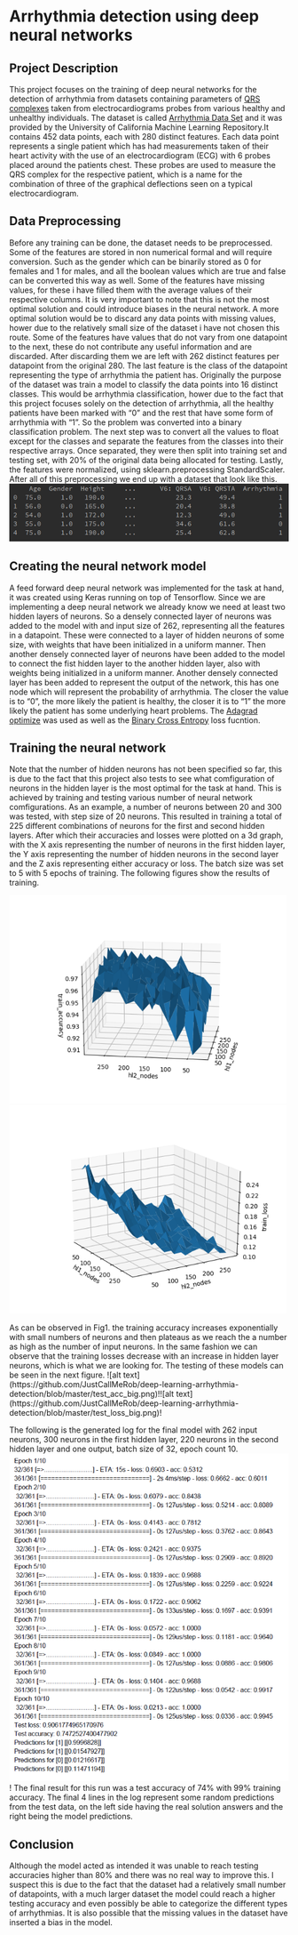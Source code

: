 # Arrhythmia detection using deep neural networks

## Project Description
This project focuses on the training of deep neural networks for the detection of arrhythmia from datasets 
containing parameters of [QRS complexes](https://en.wikipedia.org/wiki/QRS_complex) taken from electrocardiograms 
probes from various healthy and unhealthy individuals.
The dataset is called [Arrhythmia Data Set](https://bigml.com/dashboard/dataset/5c4c9b9500a1e5464c004994) and it was provided by the University of California
Machine Learning Repository.It contains 452 data points, each with 280 distinct features.
Each data point represents a single patient which has had measurements taken of their heart
activity with the use of an electrocardiogram (ECG) with 6 probes placed around the patients
chest. These probes are used to measure the QRS complex for the respective patient, which is
a name for the combination of three of the graphical deflections seen on a typical
electrocardiogram.

## Data Preprocessing
Before any training can be done, the dataset needs to be preprocessed. Some of the features
are stored in non numerical formal and will require conversion. Such as the gender which can
be binarily stored as 0 for females and 1 for males, and all the boolean values which are true
and false can be converted this way as well.
Some of the features have missing values, for these i have filled them with the average values
of their respective columns. It is very important to note that this is not the most optimal solution
and could introduce biases in the neural network. A more optimal solution would be to discard
any data points with missing values, hower due to the relatively small size of the dataset i have
not chosen this route.
Some of the features have values that do not vary from one datapoint to the next, these do not
contribute any useful information and are discarded. After discarding them we are left with 262
distinct features per datapoint from the original 280.
The last feature is the class of the datapoint representing the type of arrhythmia the patient has.
Originally the purpose of the dataset was train a model to classify the data points into 16 distinct
classes. This would be arrhythmia classification, hower due to the fact that this project focuses
solely on the detection of arrhythmia, all the healthy patients have been marked with “0” and the
rest that have some form of arrhythmia with “1”. So the problem was converted into a binary
classification problem.
The next step was to convert all the values to float except for the classes and separate the
features from the classes into their respective arrays. Once separated, they were then split into
training set and testing set, with 20% of the original data being allocated for testing.
Lastly, the features were normalized, using sklearn.preprocessing StandardScaler.
After all of this preprocessing we end up with a dataset that look like this.
![alt text](https://github.com/JustCallMeRob/deep-learning-arrhythmia-detection/blob/master/dataset.PNG)

## Creating the neural network model
A feed forward deep neural network was implemented for the task at hand, 
it was created using Keras running on top of Tensorflow.
Since we are implementing a deep neural network we already know we need at least two hidden layers of neurons.
So a densely connected layer of neurons was added to the model with and input
size of 262, representing all the features in a datapoint. These were connected to a layer of
hidden neurons of some size, with weights that have been initialized in a uniform manner. Then
another densely connected layer of neurons have been added to the model to connect the fist
hidden layer to the another hidden layer, also with weights being initialized in a uniform manner.
Another densely connected layer has been added to represent the output of the network, this
has one node which will represent the probability of arrhythmia. The closer the value is to “0”,
the more likely the patient is healthy, the closer it is to “1” the more likely the patient has some
underlying heart problems.
The [Adagrad optimize]() was used as well as the [Binary Cross Entropy]() loss fucntion.

## Training the neural network
Note that the number of hidden neurons has not been specified so far, this is due to the fact that this project
also tests to see what comfiguration of neurons in the hidden layer is the most optimal for the task at hand. This is achieved
by training and testing various number of neural network comfigurations.
As an example, a number of neurons between 20 and 300 was tested, with step size of 20 neurons. This
resulted in training a total of 225 different combinations of neurons for the first and second
hidden layers. After which their accuracies and losses were plotted on a 3d graph, with the X
axis representing the number of neurons in the first hidden layer, the Y axis representing the
number of hidden neurons in the second layer and the Z axis representing either accuracy or loss.
The batch size was set to 5 with 5 epochs of training.
The following figures show the results of training.
<p float="left">
  <img src="https://github.com/JustCallMeRob/deep-learning-arrhythmia-detection/blob/master/train_acc_big.png" width="500" />
  <img src="https://github.com/JustCallMeRob/deep-learning-arrhythmia-detection/blob/master/train_loss_big.png" width="500" /> 
</p>
As can be observed in Fig1. the training accuracy increases exponentially with small numbers of
neurons and then plateaus as we reach the a number as high as the number of input neurons.
In the same fashion we can observe that the training losses decrease with an increase in hidden
layer neurons, which is what we are looking for.
The testing of these models can be seen in the next figure.
![alt text](https://github.com/JustCallMeRob/deep-learning-arrhythmia-detection/blob/master/test_acc_big.png)!![alt text](https://github.com/JustCallMeRob/deep-learning-arrhythmia-detection/blob/master/test_loss_big.png)!

The following is the generated log for the final model with 262 input neurons, 300 neurons in the
first hidden layer, 220 neurons in the second hidden layer and one output, batch size of 32,
epoch count 10.
![alt text](https://github.com/JustCallMeRob/deep-learning-arrhythmia-detection/blob/master/data.PNG)!
The final result for this run was a test accuracy of 74% with 99% training accuracy.
The final 4 lines in the log represent some random predictions from the test data, on the left side
having the real solution answers and the right being the model predictions.

## Conclusion
Although the model acted as intended it was unable to reach testing accuracies higher than
80% and there was no real way to improve this. I suspect this is due to the fact that the dataset
had a relatively small number of datapoints, with a much larger dataset the model could reach a
higher testing accuracy and even possibly be able to categorize the different types of
arrhythmias. It is also possible that the missing values in the dataset have inserted a bias in the
model.
